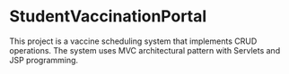 # StudentVaccinationPortal
 This project is a vaccine scheduling system that implements CRUD operations. 
 The system uses MVC architectural pattern with Servlets and JSP programming.
